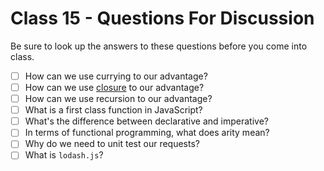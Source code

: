 # Class 15 - Questions For Discussion

Be sure to look up the answers to these questions before you come into class.

- [ ] How can we use currying to our advantage?
- [ ] How can we use [closure](https://medium.com/dailyjs/i-never-understood-javascript-closures-9663703368e8) to our advantage?
- [ ] How can we use recursion to our advantage?
- [ ] What is a first class function in JavaScript?
- [ ] What's the difference between declarative and imperative?
- [ ] In terms of functional programming, what does arity mean?
- [ ] Why do we need to unit test our requests?
- [ ] What is `lodash.js`?